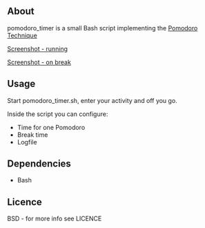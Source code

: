 About
-----

pomodoro_timer is a small Bash script implementing the [Pomodoro Technique](http://www.pomodorotechnique.com/)

[Screenshot - running](http://dispatched.ch/pic/pomodoro_demo1.png)

[Screenshot - on break](http://dispatched.ch/pic/pomodoro_demo2.png)

Usage
-----
Start pomodoro_timer.sh, enter your activity and off you go.

Inside the script you can configure:
 * Time for one Pomodoro
 * Break time
 * Logfile

Dependencies
------------

 * Bash

Licence
-------
BSD - for more info see LICENCE

